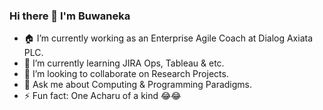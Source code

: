 ### Hi there 👋 I'm Buwaneka 

- 🏠 I’m currently working as an Enterprise Agile Coach at Dialog Axiata PLC.
- 🌱 I’m currently learning JIRA Ops, Tableau & etc.
- 👯 I’m looking to collaborate on Research Projects.
- 💬 Ask me about Computing & Programming Paradigms.
- ⚡ Fun fact: One Acharu of a kind 😂😂
